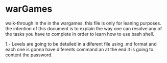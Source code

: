 # warGames

walk-through in the in the wargames. this file is only for leaning purposes. the intention of this document is to explain the way one can 
resolve any of the tasks you have to complete in order to learn how to use bash shell. 


1.- Levels are going to be detailed in a diferent file using .md format and each one is gonna have diferents command an at the end it is 
going to content the password.

 

